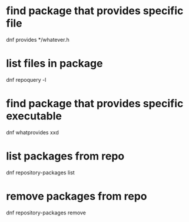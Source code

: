 # find package that provides specific file
dnf provides */whatever.h

# list files in package
dnf repoquery -l <packagename>

# find package that provides specific executable
dnf whatprovides xxd

# list packages from repo
dnf repository-packages <repo-name> list

# remove packages from repo
dnf repository-packages <repo-name> remove
